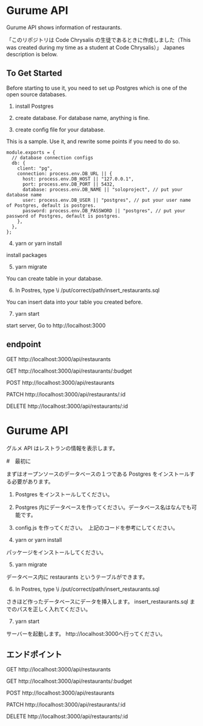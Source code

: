 # Gurume API

Gurume API shows information of restaurants.

「このリポジトリは Code Chrysalis の生徒であるときに作成しました（This was created during my time as a student at Code Chrysalis）」
Japanes description is below.

## To Get Started

Before starting to use it, you need to set up Postgres which is one of the open source databases.

1. install Postgres

2. create database. For database name, anything is fine.

3. create config file for your database.

This is a sample. Use it, and rewrite some points if you need to do so.

```
module.exports = {
  // database connection configs
  db: {
    client: "pg",
    connection: process.env.DB_URL || {
      host: process.env.DB_HOST || "127.0.0.1",
      port: process.env.DB_PORT || 5432,
      database: process.env.DB_NAME || "soloproject", // put your database name
      user: process.env.DB_USER || "postgres", // put your user name of Postgres, default is postgres.
      password: process.env.DB_PASSWORD || "postgres", // put your password of Postgres, default is postgres.
    },
  },
};
```

4. yarn or yarn install

install packages

5. yarn migrate

You can create table in your database.

6. In Postres, type \i /put/correct/path/insert_restaurants.sql

You can insert data into your table you created before.

7. yarn start

start server, Go to http://localhost:3000

## endpoint

GET http://localhost:3000/api/restaurants

GET http://localhost:3000/api/restaurants/:budget

POST http://localhost:3000/api/restaurants

PATCH http://localhost:3000/api/restaurants/:id

DELETE http://localhost:3000/api/restaurants/:id

# Gurume API

グルメ API はレストランの情報を表示します。

#　最初に

まずはオープンソースのデータベースの１つである Postgres をインストールする必要があります。

1. Postgres をインストールしてください。

2. Postgres 内にデータベースを作ってください。データベース名はなんでも可能です。

3. config.js を作ってください。　上記のコードを参考にしてください。

4. yarn or yarn install

パッケージをインストールしてください。

5. yarn migrate

データベース内に restaurants というテーブルができます。

6. In Postres, type \i /put/correct/path/insert_restaurants.sql

さきほど作ったデータベースにデータを挿入します。 insert_restaurants.sql までのパスを正しく入れてください。

7. yarn start

サーバーを起動します。 http://localhost:3000へ行ってください。

## エンドポイント

GET http://localhost:3000/api/restaurants

GET http://localhost:3000/api/restaurants/:budget

POST http://localhost:3000/api/restaurants

PATCH http://localhost:3000/api/restaurants/:id

DELETE http://localhost:3000/api/restaurants/:id
